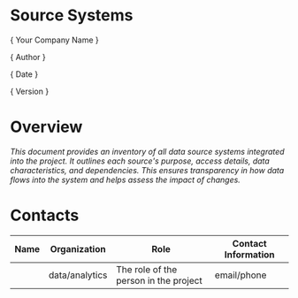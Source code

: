 # Source Systems

{ Your Company Name }

{ Author  }

{ Date }

{ Version }

# Overview

*This document provides an inventory of all data source systems integrated into the project. It outlines each source's purpose, access details, data characteristics, and dependencies. This ensures transparency in how data flows into the system and helps assess the impact of changes.*


# Contacts

| Name | Organization   | Role                                  | Contact Information |
|------|----------------|---------------------------------------|---------------------|
|      | data/analytics | The role of the person in the project | email/phone         |
